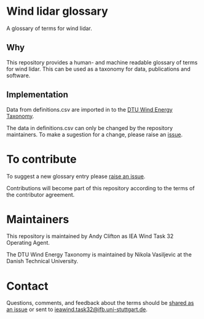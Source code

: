 # Wind lidar glossary
A glossary of terms for wind lidar.

## Why
This repository provides a human- and machine readable glossary of terms for wind lidar. This can be used as a taxonomy for data, publications and software.

## Implementation
Data from definitions.csv are imported in to the [DTU Wind Energy Taxonomy](https://data.windenergy.dtu.dk/ontologies/view/wtax/en/).

The data in definitions.csv can only be changed by the repository maintainers. To make a sugestion for a change, please raise an [issue](https://github.com/IEA-Wind-Task-32/wind-lidar-glossary/issues/new/choose).

# To contribute
To suggest a new glossary entry please [raise an issue](https://github.com/IEA-Wind-Task-32/wind-lidar-glossary/issues/new?assignees=&labels=&template=new-definition.md&title=%5BNew+definition%5D).

Contributions will become part of this repository according to the terms of the contributor agreement.

# Maintainers
This repository is maintained by Andy Clifton as IEA Wind Task 32 Operating Agent.

The DTU Wind Energy Taxonomy is maintained by Nikola Vasiljevic at the Danish Technical University.

# Contact
Questions, comments, and feedback about the terms should be [shared as an issue](https://github.com/IEA-Wind-Task-32/wind-lidar-glossary/issues/new/choose) or sent to ieawind.task32@ifb.uni-stuttgart.de.
